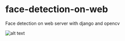 # face-detection-on-web
Face detection on web server with django and opencv

![alt text](https://i.hizliresim.com/jxEw0X.jpg)
